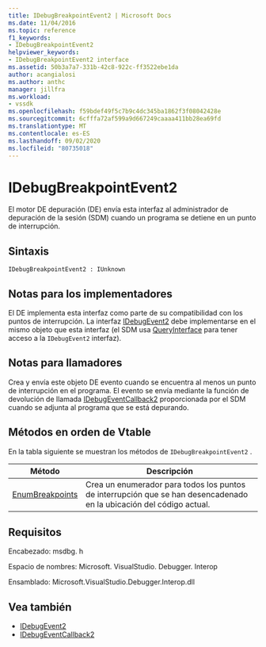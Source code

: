 ```yaml
---
title: IDebugBreakpointEvent2 | Microsoft Docs
ms.date: 11/04/2016
ms.topic: reference
f1_keywords:
- IDebugBreakpointEvent2
helpviewer_keywords:
- IDebugBreakpointEvent2 interface
ms.assetid: 50b3a7a7-331b-42c8-922c-ff3522ebe1da
author: acangialosi
ms.author: anthc
manager: jillfra
ms.workload:
- vssdk
ms.openlocfilehash: f59bdef49f5c7b9c4dc345ba1862f3f08042428e
ms.sourcegitcommit: 6cfffa72af599a9d667249caaaa411bb28ea69fd
ms.translationtype: MT
ms.contentlocale: es-ES
ms.lasthandoff: 09/02/2020
ms.locfileid: "80735018"
---
```

# <a name="idebugbreakpointevent2"></a>IDebugBreakpointEvent2
El motor DE depuración (DE) envía esta interfaz al administrador de depuración de la sesión (SDM) cuando un programa se detiene en un punto de interrupción.

## <a name="syntax"></a>Sintaxis

```
IDebugBreakpointEvent2 : IUnknown
```

## <a name="notes-for-implementers"></a>Notas para los implementadores
 El DE implementa esta interfaz como parte de su compatibilidad con los puntos de interrupción. La interfaz [IDebugEvent2](../../../extensibility/debugger/reference/idebugevent2.md) debe implementarse en el mismo objeto que esta interfaz (el SDM usa [QueryInterface](/cpp/atl/queryinterface) para tener acceso a la `IDebugEvent2` interfaz).

## <a name="notes-for-callers"></a>Notas para llamadores
 Crea y envía este objeto DE evento cuando se encuentra al menos un punto de interrupción en el programa. El evento se envía mediante la función de devolución de llamada [IDebugEventCallback2](../../../extensibility/debugger/reference/idebugeventcallback2.md) proporcionada por el SDM cuando se adjunta al programa que se está depurando.

## <a name="methods-in-vtable-order"></a>Métodos en orden de Vtable
 En la tabla siguiente se muestran los métodos de `IDebugBreakpointEvent2` .

|Método|Descripción|
|------------|-----------------|
|[EnumBreakpoints](../../../extensibility/debugger/reference/idebugbreakpointevent2-enumbreakpoints.md)|Crea un enumerador para todos los puntos de interrupción que se han desencadenado en la ubicación del código actual.|

## <a name="requirements"></a>Requisitos
 Encabezado: msdbg. h

 Espacio de nombres: Microsoft. VisualStudio. Debugger. Interop

 Ensamblado: Microsoft.VisualStudio.Debugger.Interop.dll

## <a name="see-also"></a>Vea también
- [IDebugEvent2](../../../extensibility/debugger/reference/idebugevent2.md)
- [IDebugEventCallback2](../../../extensibility/debugger/reference/idebugeventcallback2.md)
